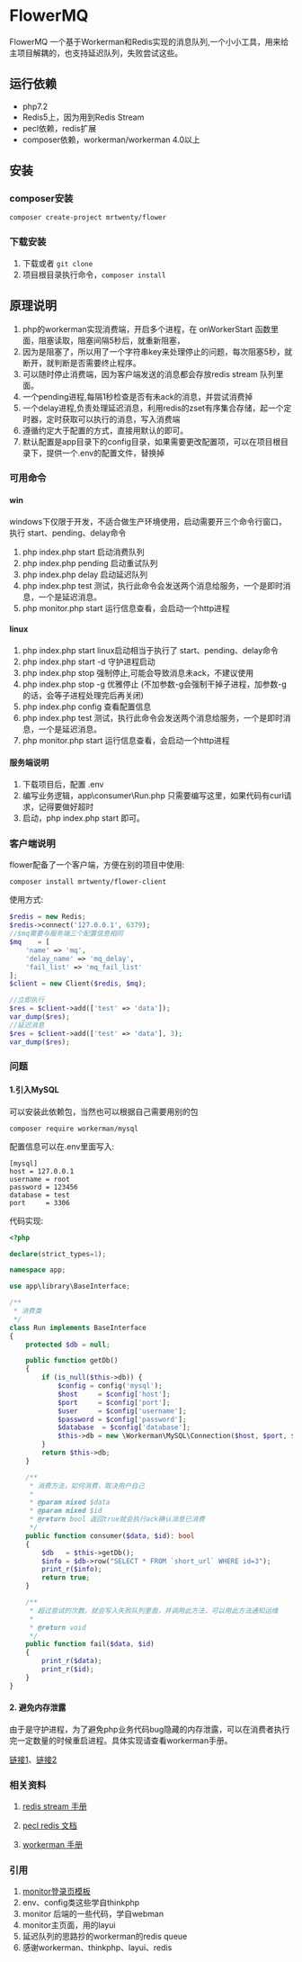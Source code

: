 # FlowerMQ

FlowerMQ 一个基于Workerman和Redis实现的消息队列,一个小小工具，用来给主项目解耦的，也支持延迟队列，失败尝试这些。

## 运行依赖

- php7.2
- Redis5上，因为用到Redis Stream
- pecl依赖，redis扩展
- composer依赖，workerman/workerman 4.0以上

## 安装

### composer安装

```shell
composer create-project mrtwenty/flower
```

### 下载安装

1. 下载或者 `git clone`
2. 项目根目录执行命令，`composer install`

## 原理说明

1. php的workerman实现消费端，开启多个进程，在 onWorkerStart 函数里面，阻塞读取，阻塞间隔5秒后，就重新阻塞，
2. 因为是阻塞了，所以用了一个字符串key来处理停止的问题，每次阻塞5秒，就断开，就判断是否需要终止程序。
3. 可以随时停止消费端，因为客户端发送的消息都会存放redis stream 队列里面。
4. 一个pending进程,每隔1秒检查是否有未ack的消息，并尝试消费掉
5. 一个delay进程,负责处理延迟消息，利用redis的zset有序集合存储，起一个定时器，定时获取可以执行的消息，写入消费端
6. 遵循约定大于配置的方式，直接用默认的即可。
7. 默认配置是app目录下的config目录，如果需要更改配置项，可以在项目根目录下，提供一个.env的配置文件，替换掉

### 可用命令

#### win

windows下仅限于开发，不适合做生产环境使用，启动需要开三个命令行窗口，执行 start、pending、delay命令

1. php index.php start           启动消费队列
2. php index.php pending     启动重试队列
3. php index.php delay          启动延迟队列
4. php index.php test             测试，执行此命令会发送两个消息给服务，一个是即时消息，一个是延迟消息。
5. php monitor.php start      运行信息查看，会启动一个http进程

#### linux

1. php index.php start        linux启动相当于执行了 start、pending、delay命令
1. php index.php start -d   守护进程启动 
2. php index.php stop         强制停止,可能会导致消息未ack，不建议使用
3. php index.php stop -g     优雅停止 (不加参数-g会强制干掉子进程，加参数-g的话，会等子进程处理完后再关闭)
4. php index.php config     查看配置信息
5. php index.php test         测试，执行此命令会发送两个消息给服务，一个是即时消息，一个是延迟消息。
6. php monitor.php start      运行信息查看，会启动一个http进程

#### 服务端说明

1. 下载项目后，配置 .env 
2. 编写业务逻辑，app\consumer\Run.php 只需要编写这里，如果代码有curl请求，记得要做好超时
3. 启动，php index.php start 即可。

### 客户端说明

flower配备了一个客户端，方便在别的项目中使用:

```shell
composer install mrtwenty/flower-client
```

使用方式:

```php
$redis = new Redis;
$redis->connect('127.0.0.1', 6379);
//$mq需要与服务端三个配置信息相同
$mq    = [
    'name' => 'mq',
    'delay_name' => 'mq_delay',
    'fail_list' => 'mq_fail_list'
];
$client = new Client($redis, $mq);

//立即执行
$res = $client->add(['test' => 'data']);
var_dump($res);
//延迟消息
$res = $client->add(['test' => 'data'], 3);
var_dump($res);
```

### 问题

#### 1.引入MySQL

可以安装此依赖包，当然也可以根据自己需要用别的包

```shell
composer require workerman/mysql
```

配置信息可以在.env里面写入: 

```shell
[mysql]
host = 127.0.0.1
username = root
password = 123456
database = test
port     = 3306
```

代码实现:

```php
<?php

declare(strict_types=1);

namespace app;

use app\library\BaseInterface;

/**
 * 消费类
 */
class Run implements BaseInterface
{
    protected $db = null;

    public function getDb()
    {
        if (is_null($this->db)) {
            $config = config('mysql');
            $host     = $config['host'];
            $port     = $config['port'];
            $user     = $config['username'];
            $password = $config['password'];
            $database  = $config['database'];
            $this->db = new \Workerman\MySQL\Connection($host, $port, $user, $password, $database);
        }
        return $this->db;
    }

    /**
     * 消费方法，如何消费，取决用户自己
     *
     * @param mixed $data
     * @param mixed $id
     * @return bool 返回true就会执行ack确认消息已消费
     */
    public function consumer($data, $id): bool
    {
        $db   = $this->getDb();
        $info = $db->row("SELECT * FROM `short_url` WHERE id=3");
        print_r($info);
        return true;
    }

    /**
     * 超过尝试的次数，就会写入失败队列里面，并调用此方法，可以用此方法通知运维
     *
     * @return void
     */
    public function fail($data, $id)
    {
        print_r($data);
        print_r($id);
    }
}
```
#### 2. 避免内存泄露

由于是守护进程，为了避免php业务代码bug隐藏的内存泄露，可以在消费者执行完一定数量的时候重启进程。具体实现请查看workerman手册。

[链接1](https://www.workerman.net/doc/workerman/worker/stop-all.html)、[链接2](https://www.workerman.net/doc/workerman/faq/max-requests.html)

### 相关资料

1. [redis stream 手册](http://www.redis.cn/commands/xack.html)

2. [pecl redis 文档](https://github.com/phpredis/phpredis)

3. [workerman 手册](https://www.workerman.net/doc/workerman/)

### 引用
1. [monitor登录页模板](https://gitee.com/suiboyu/front_page_effect_collection)
2. env、config类这些学自thinkphp
3. monitor 后端的一些代码，学自webman
4. monitor主页面，用的layui
4. 延迟队列的思路抄的workerman的redis queue
4. 感谢workerman、thinkphp、layui、redis



